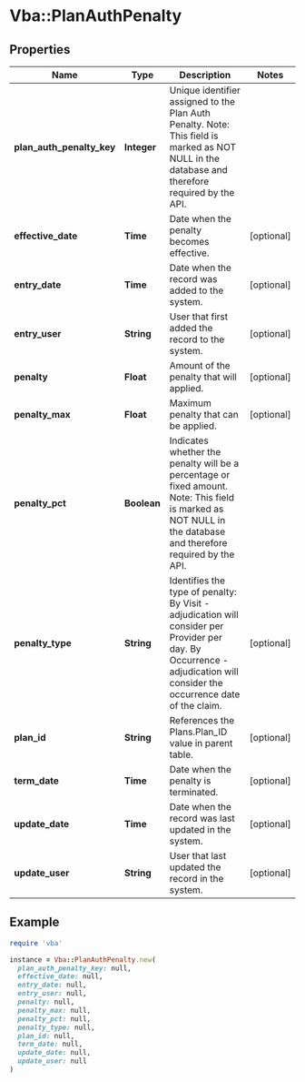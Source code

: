 # Vba::PlanAuthPenalty

## Properties

| Name | Type | Description | Notes |
| ---- | ---- | ----------- | ----- |
| **plan_auth_penalty_key** | **Integer** | Unique identifier assigned to the Plan Auth Penalty. Note: This field is marked as NOT NULL in the database and therefore required by the API. |  |
| **effective_date** | **Time** | Date when the penalty becomes effective. | [optional] |
| **entry_date** | **Time** | Date when the record was added to the system. | [optional] |
| **entry_user** | **String** | User that first added the record to the system. | [optional] |
| **penalty** | **Float** | Amount of the penalty that will applied. | [optional] |
| **penalty_max** | **Float** | Maximum penalty that can be applied. | [optional] |
| **penalty_pct** | **Boolean** | Indicates whether the penalty will be a percentage or fixed amount. Note: This field is marked as NOT NULL in the database and therefore required by the API. |  |
| **penalty_type** | **String** | Identifies the type of penalty: By Visit - adjudication will consider per Provider per day. By Occurrence - adjudication will consider the occurrence date of the claim. | [optional] |
| **plan_id** | **String** | References the Plans.Plan_ID value in parent table. | [optional] |
| **term_date** | **Time** | Date when the penalty is terminated. | [optional] |
| **update_date** | **Time** | Date when the record was last updated in the system. | [optional] |
| **update_user** | **String** | User that last updated the record in the system. | [optional] |

## Example

```ruby
require 'vba'

instance = Vba::PlanAuthPenalty.new(
  plan_auth_penalty_key: null,
  effective_date: null,
  entry_date: null,
  entry_user: null,
  penalty: null,
  penalty_max: null,
  penalty_pct: null,
  penalty_type: null,
  plan_id: null,
  term_date: null,
  update_date: null,
  update_user: null
)
```

